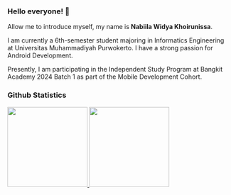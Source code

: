 ### Hello everyone! 👋

Allow me to introduce myself, my name is **Nabiila Widya Khoirunissa**.

I am currently a 6th-semester student majoring in Informatics Engineering at Universitas Muhammadiyah Purwokerto. I have a strong passion for Android Development.

Presently, I am participating in the Independent Study Program at Bangkit Academy 2024 Batch 1 as part of the Mobile Development Cohort.

### Github Statistics
<p align="left">
<a href="https://github.com/nabiilawidya">
  <img height="180em" src="https://github-readme-stats-eight-theta.vercel.app/api?username=penuliscode&show_icons=true&theme=algolia&include_all_commits=true&count_private=true"/>
  <img height="180em" src="https://github-readme-stats-eight-theta.vercel.app/api/top-langs/?username=penuliscode&layout=compact&theme=algolia"/>
</a>
</p>
